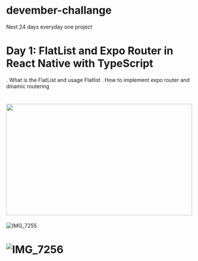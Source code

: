 # devember-challange
Next 24 days everyday one project

# Day 1: FlatList and Expo Router in React Native with TypeScript

. What is the FlatList and usage Flatlist
. How to implement expo router and dinamic routering


#  <img src="[URL-to-Image](https://github.com/mhndsbgyn/devember-challange/assets/43340372/427880e1-4d4b-42dd-8ec4-1a5284e212e9)" width="500" height="300">
![IMG_7255](https://github.com/mhndsbgyn/devember-challange/assets/43340372/427880e1-4d4b-42dd-8ec4-1a5284e212e9)
# ![IMG_7256](https://github.com/mhndsbgyn/devember-challange/assets/43340372/15594092-674b-4918-8bf7-ada6ba38aaaf)
